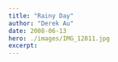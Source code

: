 ```yaml
---
title: "Rainy Day"
author: "Derek Au"
date: 2008-06-13
hero: ./images/IMG_12811.jpg
excerpt: 
---
```


